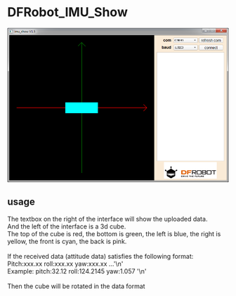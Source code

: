 # DFRobot_IMU_Show

<img src="./image/imu_show.png">

## usage

The textbox on the right of the interface will show the uploaded data. <br>
And the left  of the interface is a 3d cube. <br>
The top of the cube is red, the bottom is green, the left is blue, the right is yellow, the front is cyan, the back is pink. <br>
<br>
If the received data (attitude data) satisfies the following format: <br>
Pitch:xxx.xx roll:xxx.xx yaw:xxx.xx ...'\n' <br>
Example: pitch:32.12 roll:124.2145 yaw:1.057 '\n' <br>
<br>
Then the cube will be rotated in the data format 
